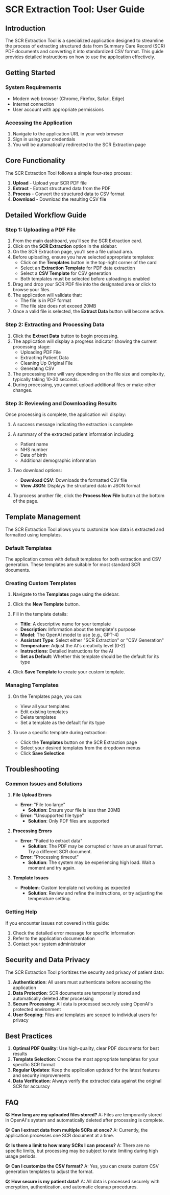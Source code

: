 # SCR Extraction Tool: User Guide

## Introduction

The SCR Extraction Tool is a specialized application designed to streamline the process of extracting structured data from Summary Care Record (SCR) PDF documents and converting it into standardized CSV format. This guide provides detailed instructions on how to use the application effectively.

## Getting Started

### System Requirements
- Modern web browser (Chrome, Firefox, Safari, Edge)
- Internet connection
- User account with appropriate permissions

### Accessing the Application
1. Navigate to the application URL in your web browser
2. Sign in using your credentials
3. You will be automatically redirected to the SCR Extraction page

## Core Functionality

The SCR Extraction Tool follows a simple four-step process:

1. **Upload** - Upload your SCR PDF file
2. **Extract** - Extract structured data from the PDF
3. **Process** - Convert the structured data to CSV format
4. **Download** - Download the resulting CSV file

## Detailed Workflow Guide

### Step 1: Uploading a PDF File

1. From the main dashboard, you'll see the SCR Extraction card.
2. Click on the **SCR Extraction** option in the sidebar.
3. On the SCR Extraction page, you'll see a file upload area.
4. Before uploading, ensure you have selected appropriate templates:
   - Click on the **Templates** button in the top-right corner of the card
   - Select an **Extraction Template** for PDF data extraction
   - Select a **CSV Template** for CSV generation
   - Both templates must be selected before uploading is enabled
5. Drag and drop your SCR PDF file into the designated area or click to browse your files.
6. The application will validate that:
   - The file is in PDF format
   - The file size does not exceed 20MB
7. Once a valid file is selected, the **Extract Data** button will become active.

### Step 2: Extracting and Processing Data

1. Click the **Extract Data** button to begin processing.
2. The application will display a progress indicator showing the current processing stage:
   - Uploading PDF File
   - Extracting Patient Data
   - Cleaning Up Original File
   - Generating CSV
3. The processing time will vary depending on the file size and complexity, typically taking 10-30 seconds.
4. During processing, you cannot upload additional files or make other changes.

### Step 3: Reviewing and Downloading Results

Once processing is complete, the application will display:

1. A success message indicating the extraction is complete
2. A summary of the extracted patient information including:
   - Patient name
   - NHS number
   - Date of birth
   - Additional demographic information
3. Two download options:
   - **Download CSV**: Downloads the formatted CSV file
   - **View JSON**: Displays the structured data in JSON format

4. To process another file, click the **Process New File** button at the bottom of the page.

## Template Management

The SCR Extraction Tool allows you to customize how data is extracted and formatted using templates.

### Default Templates

The application comes with default templates for both extraction and CSV generation. These templates are suitable for most standard SCR documents.

### Creating Custom Templates

1. Navigate to the **Templates** page using the sidebar.
2. Click the **New Template** button.
3. Fill in the template details:
   - **Title**: A descriptive name for your template
   - **Description**: Information about the template's purpose
   - **Model**: The OpenAI model to use (e.g., GPT-4)
   - **Assistant Type**: Select either "SCR Extraction" or "CSV Generation"
   - **Temperature**: Adjust the AI's creativity level (0-2)
   - **Instructions**: Detailed instructions for the AI
   - **Set as Default**: Whether this template should be the default for its type

4. Click **Save Template** to create your custom template.

### Managing Templates

1. On the Templates page, you can:
   - View all your templates
   - Edit existing templates
   - Delete templates
   - Set a template as the default for its type

2. To use a specific template during extraction:
   - Click the **Templates** button on the SCR Extraction page
   - Select your desired templates from the dropdown menus
   - Click **Save Selection**

## Troubleshooting

### Common Issues and Solutions

1. **File Upload Errors**
   - **Error**: "File too large"
     - **Solution**: Ensure your file is less than 20MB
   - **Error**: "Unsupported file type"
     - **Solution**: Only PDF files are supported

2. **Processing Errors**
   - **Error**: "Failed to extract data"
     - **Solution**: The PDF may be corrupted or have an unusual format. Try a different SCR document.
   - **Error**: "Processing timeout"
     - **Solution**: The system may be experiencing high load. Wait a moment and try again.

3. **Template Issues**
   - **Problem**: Custom template not working as expected
     - **Solution**: Review and refine the instructions, or try adjusting the temperature setting.

### Getting Help

If you encounter issues not covered in this guide:

1. Check the detailed error message for specific information
2. Refer to the application documentation
3. Contact your system administrator

## Security and Data Privacy

The SCR Extraction Tool prioritizes the security and privacy of patient data:

1. **Authentication**: All users must authenticate before accessing the application
2. **Data Protection**: SCR documents are temporarily stored and automatically deleted after processing
3. **Secure Processing**: All data is processed securely using OpenAI's protected environment
4. **User Scoping**: Files and templates are scoped to individual users for privacy

## Best Practices

1. **Optimal PDF Quality**: Use high-quality, clear PDF documents for best results
2. **Template Selection**: Choose the most appropriate templates for your specific SCR format
3. **Regular Updates**: Keep the application updated for the latest features and security improvements
4. **Data Verification**: Always verify the extracted data against the original SCR for accuracy

## FAQ

**Q: How long are my uploaded files stored?**
A: Files are temporarily stored in OpenAI's system and automatically deleted after processing is complete.

**Q: Can I extract data from multiple SCRs at once?**
A: Currently, the application processes one SCR document at a time.

**Q: Is there a limit to how many SCRs I can process?**
A: There are no specific limits, but processing may be subject to rate limiting during high usage periods.

**Q: Can I customize the CSV format?**
A: Yes, you can create custom CSV generation templates to adjust the format.

**Q: How secure is my patient data?**
A: All data is processed securely with encryption, authentication, and automatic cleanup procedures. 